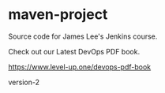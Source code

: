 # maven-project
Source code for James Lee's Jenkins course.

Check out our Latest DevOps PDF book.

https://www.level-up.one/devops-pdf-book

version-2
